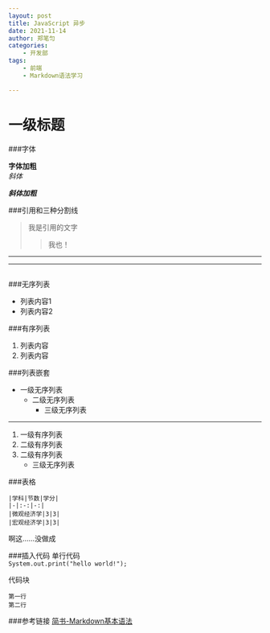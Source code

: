 ```yaml
---
layout: post
title: JavaScript 异步
date: 2021-11-14
author: 郑笔匀
categories:
    - 开发部
tags:
    - 前端
    - Markdown语法学习

---
```


# 一级标题

###字体

**字体加粗** <br>*斜体* 

***斜体加粗*** 


###引用和三种分割线

>我是引用的文字
>>我也！

---
***
##

###无序列表

- 列表内容1
- 列表内容2

###有序列表

1. 列表内容
2. 列表内容

###列表嵌套

- 一级无序列表
   - 二级无序列表
     - 三级无序列表

---
1. 一级有序列表
 2. 二级有序列表
 3. 二级有序列表
     - 三级无序列表 


###表格

    |学科|节数|学分|
    |-|:-:|-:|
    |微观经济学|3|3|
    |宏观经济学|3|3|

啊这……没做成

###插入代码
单行代码<br>
`System.out.print("hello world!");  `

代码块<br>
```
第一行   
第二行  
```


###参考链接
[简书-Markdown基本语法](https://www.jianshu.com/p/191d1e21f7ed)
